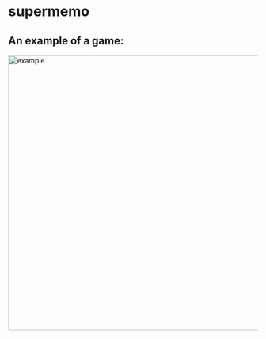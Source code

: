 # supermemo

## An example of a game:


<img width="556" alt="example" src="https://github.com/polyatomson/supermemo/assets/46900683/444133f1-3b8c-49af-a61a-cd5ec472747f">
